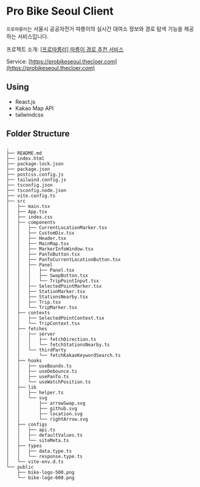 # Pro Bike Seoul Client

`프로따릉러`는 서울시 공공자전거 따릉이의 실시간 대여소 정보와 경로 탐색 기능을 제공하는 서비스입니다.

프로젝트 소개: [[프로따릉러] 따릉이 경로 추천 서비스](https://blog.thecloer.com/116)

Service: [https://probikeseoul.thecloer.com](https://probikeseoul.thecloer.com)

## Using

- React.js
- Kakao Map API
- tailwindcss

## Folder Structure

```
.
├── README.md
├── index.html
├── package-lock.json
├── package.json
├── postcss.config.js
├── tailwind.config.js
├── tsconfig.json
├── tsconfig.node.json
├── vite.config.ts
├── src
│   ├── main.tsx
│   ├── App.tsx
│   ├── index.css
│   ├── components
│   │   ├── CurrentLocationMarker.tsx
│   │   ├── CustomDiv.tsx
│   │   ├── Header.tsx
│   │   ├── MainMap.tsx
│   │   ├── MarkerInfoWindow.tsx
│   │   ├── PanToButton.tsx
│   │   ├── PanToCurrentLocationButton.tsx
│   │   ├── Panel
│   │   │   ├── Panel.tsx
│   │   │   ├── SwapButton.tsx
│   │   │   └── TripPointInput.tsx
│   │   ├── SelectedPointMarker.tsx
│   │   ├── StationMarker.tsx
│   │   ├── StationsNearby.tsx
│   │   ├── Trip.tsx
│   │   └── TripMarker.tsx
│   ├── contexts
│   │   ├── SelectedPointContext.tsx
│   │   └── TripContext.tsx
│   ├── fetches
│   │   ├── server
│   │   │   ├── fetchDirection.ts
│   │   │   └── fetchStationsNearby.ts
│   │   └── thirdParty
│   │       └── fetchKakaoKeywordSearch.ts
│   ├── hooks
│   │   ├── useBounds.ts
│   │   ├── useDebounce.ts
│   │   ├── usePanTo.ts
│   │   └── useWatchPosition.ts
│   ├── lib
│   │   ├── helper.ts
│   │   └── svg
│   │       ├── arrowSwap.svg
│   │       ├── github.svg
│   │       ├── location.svg
│   │       └── rightArrow.svg
│   ├── configs
│   │   ├── api.ts
│   │   ├── defaultValues.ts
│   │   └── siteMeta.ts
│   ├── types
│   │   ├── data.type.ts
│   │   └── response.type.ts
│   └── vite-env.d.ts
└── public
    ├── bike-logo-500.png
    └── bike-logo-600.png
```
